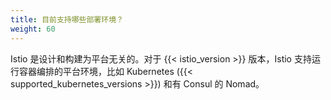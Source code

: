 ```yaml
---
title: 目前支持哪些部署环境？
weight: 60
---
```


Istio 是设计和构建为平台无关的。对于 {{< istio_version >}} 版本，Istio 支持运行容器编排的平台环境，比如 Kubernetes ({{< supported_kubernetes_versions >}}) 和有 Consul 的 Nomad。
